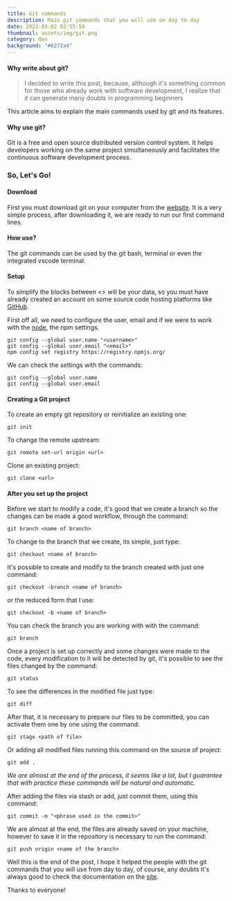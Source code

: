 ```yaml
---
title: Git commands
description: Main git commands that you will use on day to day
date: 2021-03-02 02:55:59
thumbnail: assets/img/git.png
category: dev
background: "#6272a4"
---
```

#### Why write about git?

<blockquote>
I decided to write this post, because, although it's something common for those who already work with software development, I realize that it can generate many doubts in programming beginners
</blockquote>

This article aims to explain the main commands used by git and its features.

#### Why use git?

Git is a free and open source distributed version control system. It helps developers working on the same project simultaneously and facilitates the continuous software development process.

### So, Let's Go!

#### Download

First you must download git on your computer from the <a href="https://git-scm.com/" target="_blank">website</a>. It is a very simple process, after downloading it, we are ready to run our first command lines.

#### How use?

The git commands can be used by the git bash, terminal or even the integrated vscode terminal.

#### Setup

To simplify the blocks between <> will be your data, so you must have already created an account on some source code hosting platforms like <a href="https://github.com/" target="_blank">GitHub</a>.

First off all, we need to configure the user, email and if we were to work with the <a href="https://nodejs.org/en/" target="_blank">node</a>, the npm settings.

```gitconfig
git config --global user.name "<username>"
git config --global user.email "<email>"
npm config set registry https://registry.npmjs.org/
```

We can check the settings with the commands:

```gitconfig
git config --global user.name
git config --global user.email
```

#### Creating a Git project

To create an empty git repository or reinitialize an existing one:

```gitconfig
git init
```

To change the remote upstream:

```gitconfig
git remote set-url origin <url>
```

Clone an existing project:

```gitconfig
git clone <url>
```

#### After you set up the project

Before we start to modify a code, it's good that we create a branch so the changes can be made a good workflow, through the command:

```gitconfig
git branch <name of branch>
```

To change to the branch that we create, its simple, just type:

```gitconfig
git checkout <name of branch>
```

It's possible to create and modify to the branch created with just one command:

```gitconfig
git checkout -branch <name of branch>
```

or the reduced form that I use:

```gitconfig
git checkout -b <name of branch>
```

You can check the branch you are working with with the command:

```gitconfig
git branch
```

Once a project is set up correctly and some changes were made to the code, every modification to it will be detected by git, it's possible to see the files changed by the command:

```gitconfig
git status
```

To see the differences in the modified file just type:

```gitconfig
git diff
```

After that, it is necessary to prepare our files to be committed, you can activate them one by one using the command:

```gitconfig
git stage <path of file>
```

Or adding all modified files running this command on the source of project:

```gitconfig
git add .
```

*We are almost at the end of the process, it seems like a lot, but I guarantee that with practice these commands will be natural and automatic.*

After adding the files via stash or add, just commit them, using this command:

```gitconfig
git commit -m "<phrase used in the commit>"
```

We are almost at the end, the files are already saved on your machine, however to save it in the repository is necessary to run the command:

```gitconfig
git push origin <name of the branch>
```

Well this is the end of the post, I hope it helped the people with the git commands that you will use from day to day, of course, any doubts it's always good to check the documentation on the <a href="https://git-scm.com/docs/" target="_blank">site</a>.

Thanks to everyone!